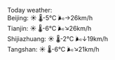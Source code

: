 Today weather:  
Beijing: ☀️ 🌡️-5°C 🌬️→26km/h  
Tianjin: ☀️ 🌡️-6°C 🌬️↘26km/h  
Shijiazhuang: ☀️ 🌡️-2°C 🌬️↓19km/h  
Tangshan: ☀️ 🌡️-6°C 🌬️↘21km/h  
